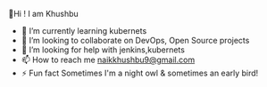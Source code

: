  👋Hi ! I am Khushbu

- 🌱 I’m currently learning kubernets
- 👯 I’m looking to collaborate on DevOps,  Open Source projects
- 🤔 I’m looking for help with jenkins,kubernets
- 📫 How to reach me naikkhushbu9@gmail.com
- ⚡ Fun fact Sometimes I'm a night owl & sometimes an early bird!
